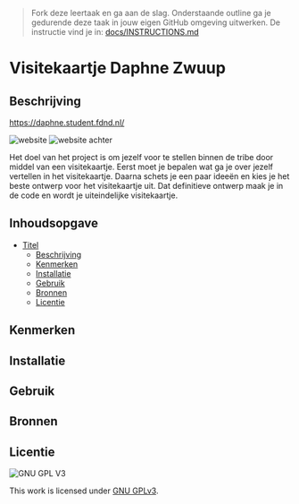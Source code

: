 > Fork deze leertaak en ga aan de slag. Onderstaande outline ga je gedurende deze taak in jouw eigen GitHub omgeving uitwerken. De instructie vind je in: [docs/INSTRUCTIONS.md](docs/INSTRUCTIONS.md)

# Visitekaartje Daphne Zwuup

## Beschrijving
https://daphne.student.fdnd.nl/

![website](https://user-images.githubusercontent.com/69635977/134402434-116bbe30-1920-495d-a95f-17ac9fcfb8d3.png)
![website achter](https://user-images.githubusercontent.com/69635977/134402788-9b41b0b9-3a79-4c18-8071-60cc36cd1ac9.png)

Het doel van het project is om jezelf voor te stellen binnen de tribe door middel van een visitekaartje. Eerst moet je bepalen wat ga je over jezelf vertellen in het visitekaartje. Daarna schets je een paar ideeën en kies je het beste ontwerp voor het visitekaartje uit. Dat definitieve ontwerp maak je in de code en wordt je uiteindelijke visitekaartje.

## Inhoudsopgave

- [Titel](#titel)
  * [Beschrijving](#beschrijving)
  * [Kenmerken](#kenmerken)
  * [Installatie](#installatie)
  * [Gebruik](#gebruik)
  * [Bronnen](#bronnen)
  * [Licentie](#licentie)

## Kenmerken

## Installatie

## Gebruik

## Bronnen

## Licentie

![GNU GPL V3](https://www.gnu.org/graphics/gplv3-127x51.png)

This work is licensed under [GNU GPLv3](./LICENSE).
